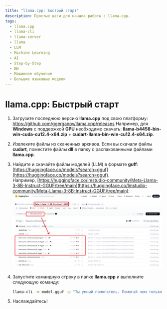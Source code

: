 ```yaml
---
title: "llama.cpp: Быстрый старт"
description: Простые шаги для начала работы с llama.cpp.
tags:
  - llama.cpp
  - llama-cli
  - llama-server
  - llama
  - LLM
  - Machine Learning
  - AI
  - Step-by-Step
  - ИИ
  - Машинное обучение
  - Большие языковые модели
---
```


# llama.cpp: Быстрый старт

1. Загрузите последнюю версию **llama.cpp** под свою платформу: https://github.com/ggerganov/llama.cpp/releases
   Например, для **Windows** с поддержкой **GPU** необходимо скачать: **llama-b4458-bin-win-cuda-cu12.4-x64.zip** + **cudart-llama-bin-win-cu12.4-x64.zip**.

2. Извлеките файлы из скаченных архивов. Если вы скачали файлы **cudart**, поместите файлы **dll** в папку с распакованными файлами **llama.cpp**.

3. Найдите и скачайте файлы моделей (LLM) в формате **guff**: [https://huggingface.co/models?search=gguf](https://huggingface.co/models?search=gguf).  
   Например, [https://huggingface.co/lmstudio-community/Meta-Llama-3-8B-Instruct-GGUF/tree/main](https://huggingface.co/lmstudio-community/Meta-Llama-3-8B-Instruct-GGUF/tree/main):
   ![Скачивание файлов с сайта Hugging Face](assets/huggingface-download.png)

4. Запустите командную строку в папке **llama.cpp** и выполните следующую команду:

   ```bash
   llama-cli -m model.gguf -p "Ты умный помогатель. Помогай чем только сможешь." -cnv
   ```

5. Наслаждайтесь!

